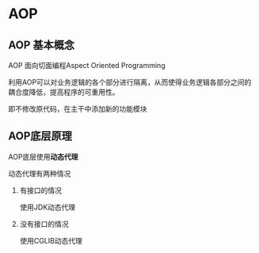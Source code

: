 # AOP

## AOP 基本概念

AOP 面向切面编程Aspect Oriented Programming

利用AOP可以对业务逻辑的各个部分进行隔离，从而使得业务逻辑各部分之间的耦合度降低，提高程序的可重用性。

即不修改原代码，在主干中添加新的功能模块

## AOP底层原理

AOP底层使用**动态代理**

动态代理有两种情况

1. 有接口的情况

   使用JDK动态代理

2. 没有接口的情况

   使用CGLIB动态代理